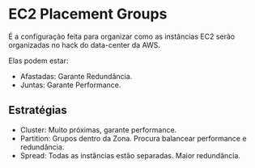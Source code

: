 # EC2 Placement Groups

É a configuração feita para organizar como as instâncias EC2 serão organizadas
no hack do data-center da AWS.

Elas podem estar:

- Afastadas: Garante Redundância.
- Juntas: Garante Performance.

## Estratégias

- Cluster: Muito próximas, garante performance.
- Partition: Grupos dentro da Zona. Procura balancear performance e redundância.
- Spread: Todas as instâncias estão separadas. Maior redundância.
